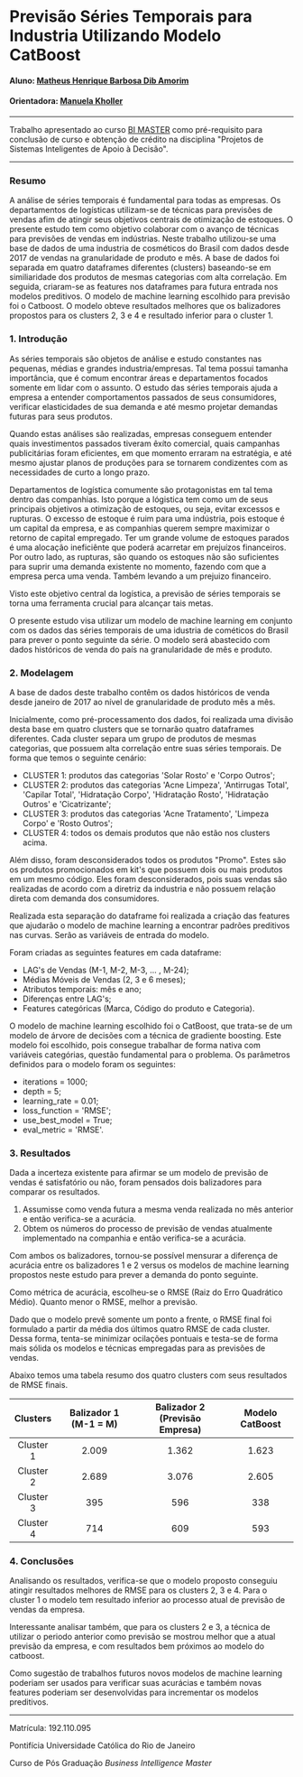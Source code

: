 <!-- antes de enviar a versão final, solicitamos que todos os comentários, colocados para orientação ao aluno, sejam removidos do arquivo -->
# Previsão Séries Temporais para Industria Utilizando Modelo CatBoost

#### Aluno: [Matheus Henrique Barbosa Dib Amorim](https://github.com/MatheusDib)
#### Orientadora: [Manuela Kholler](https://github.com/manoelakohler)

---

Trabalho apresentado ao curso [BI MASTER](https://ica.puc-rio.ai/bi-master) como pré-requisito para conclusão de curso e obtenção de crédito na disciplina "Projetos de Sistemas Inteligentes de Apoio à Decisão".

---

### Resumo

A análise de séries temporais é fundamental para todas as empresas. Os departamentos de logísticas utilizam-se de técnicas para previsões de vendas afim de 
atingir seus objetivos centrais de otimização de estoques. O presente estudo tem como objetivo colaborar com o avanço de técnicas para previsões de vendas em indústrias.
Neste trabalho utilizou-se uma base de dados de uma industria de cosméticos do Brasil com dados desde 2017 de vendas na granularidade de produto e mês.
A base de dados foi separada em quatro dataframes diferentes (clusters) baseando-se em similiaridade dos produtos de mesmas categorias com alta correlação. Em seguida, 
criaram-se as features nos dataframes para futura entrada nos modelos preditivos. O modelo de machine learning escolhido para previsão foi o Catboost. O modelo obteve resultados 
melhores que os balizadores propostos para os clusters 2, 3 e 4 e resultado inferior para o cluster 1.



### 1. Introdução

As séries temporais são objetos de análise e estudo constantes nas pequenas, médias e grandes industria/empresas.
Tal tema possui tamanha importância, que é comum encontrar áreas e departamentos focados somente em lidar com o assunto.
O estudo das séries temporais ajuda a empresa a entender comportamentos passados de seus consumidores, verificar elasticidades de sua demanda
e até mesmo projetar demandas futuras para seus produtos.

Quando estas análises são realizadas, empresas conseguem entender quais investimentos passados tiveram êxíto comercial, quais campanhas publicitárias foram eficientes, 
em que momento erraram na estratégia, e até mesmo ajustar planos de produções para se tornarem condizentes com as necessidades de curto a longo prazo.

Departamentos de logística comumente são protagonistas em tal tema dentro das companhias. Isto porque a lógistica tem como um de seus principais objetivos 
a otimização de estoques, ou seja, evitar excessos e rupturas. O excesso de estoque é ruim para uma indústria, pois estoque é um capital da empresa, e as companhias querem
sempre maximizar o retorno de capital empregado. Ter um grande volume de estoques parados é uma alocação ineficiênte que poderá acarretar em prejuízos financeiros.
Por outro lado, as rupturas, são quando os estoques não são suficientes para suprir uma demanda existente no momento, fazendo com que a empresa perca uma venda. 
Também levando a um prejuizo financeiro.

Visto este objetivo central da logística, a previsão de séries temporais se torna uma ferramenta crucial para alcançar tais metas.
 
O presente estudo visa utilizar um modelo de machine learning em conjunto com os dados das séries temporais de uma idustria de cométicos do Brasil 
para prever o ponto seguinte da série.
O modelo será abastecido com dados históricos de venda do país na granularidade de mês e produto.


### 2. Modelagem

A base de dados deste trabalho contêm os dados históricos de venda desde janeiro de 2017 ao nível de granularidade de produto mês a mês.

Inicialmente, como pré-processamento dos dados, foi realizada uma divisão desta base em quatro clusters que se tornarão quatro dataframes diferentes.
Cada cluster separa um grupo de produtos de mesmas categorias, que possuem alta correlação entre suas séries temporais.
De forma que temos o seguinte cenário:

* CLUSTER 1: produtos das categorias 'Solar Rosto' e 'Corpo Outros';
* CLUSTER 2: produtos das categorias 'Acne Limpeza', 'Antirrugas Total', 'Capilar Total', 'Hidratação Corpo', 'Hidratação Rosto', 'Hidratação Outros' e 'Cicatrizante';
* CLUSTER 3: produtos das categorias 'Acne Tratamento', 'Limpeza Corpo' e 'Rosto Outros';
* CLUSTER 4: todos os demais produtos que não estão nos clusters acima.

Além disso, foram desconsiderados todos os produtos "Promo". Estes são os produtos promocionados em kit's que possuem dois ou mais produtos em um mesmo código. 
Eles foram desconsiderados, pois suas vendas são realizadas de acordo com a diretriz da industria e não possuem relação direta com demanda dos consumidores.

Realizada esta separação do dataframe foi realizada a criação das features que ajudarão o modelo de machine learning a encontrar padrões preditivos nas curvas.
Serão as variáveis de entrada do modelo.

Foram criadas as seguintes features em cada dataframe:

* LAG's de Vendas (M-1, M-2, M-3, ... , M-24);
* Médias Móveis de Vendas (2, 3 e 6 meses);
* Atributos temporais: mês e ano;
* Diferenças entre LAG's;
* Features categóricas (Marca, Código do produto e Categoria).

O modelo de machine learning escolhido foi o CatBoost, que trata-se de um modelo de árvore de decisões com a técnica de gradiente boosting.
Este modelo foi escolhido, pois consegue trabalhar de forma nativa com variáveis categórias, questão fundamental para o problema.
Os parâmetros definidos para o modelo foram os seguintes:

* iterations = 1000;
* depth = 5;
* learning_rate = 0.01;
* loss_function = 'RMSE';
* use_best_model = True;
* eval_metric = 'RMSE'.


### 3. Resultados

Dada a incerteza existente para afirmar se um modelo de previsão de vendas é satisfatório ou não, foram pensados dois balizadores para comparar os resultados.

1. Assumisse como venda futura a mesma venda realizada no mês anterior e então verifica-se a acurácia.
2. Obtem os números do processo de previsão de vendas atualmente implementado na companhia e então verifica-se a acurácia.

Com ambos os balizadores, tornou-se possível mensurar a diferença de acurácia entre os balizadores 1 e 2 versus os modelos de machine learning propostos neste estudo para prever a demanda do ponto seguinte.

Como métrica de acurácia, escolheu-se o RMSE (Raiz do Erro Quadrático Médio). Quanto menor o RMSE, melhor a previsão.

Dado que o modelo prevê somente um ponto a frente, o RMSE final foi formulado a partir da média dos últimos quatro RMSE de cada cluster.
Dessa forma, tenta-se minimizar ocilações pontuais e testa-se de forma mais sólida 
os modelos e técnicas empregadas para as previsões de vendas. 

Abaixo temos uma tabela resumo dos quatro clusters com seus resultados de RMSE finais.

| Clusters | Balizador 1  (M-1 = M) | Balizador 2  (Previsão Empresa) | Modelo  CatBoost |
|:---:|:---:|:---:|:---:|
| Cluster 1 | 2.009 | 1.362 | 1.623 |
| Cluster 2 | 2.689 | 3.076 | 2.605 |
| Cluster 3 | 395 | 596 | 338 |
| Cluster 4 | 714 | 609 | 593 |

### 4. Conclusões

Analisando os resultados, verifica-se que o modelo proposto conseguiu atingir resultados melhores de RMSE para 
os clusters 2, 3 e 4. Para o cluster 1 o modelo tem resultado inferior ao processo atual de previsão de vendas da empresa.

Interessante analisar também, que para os clusters 2 e 3, a técnica de utilizar o periodo anterior como previsão se mostrou melhor que a atual previsão da empresa, e 
com resultados bem próximos ao modelo do catboost.

Como sugestão de trabalhos futuros novos modelos de machine learning poderiam ser usados para verificar suas acurácias e também novas features poderiam ser desenvolvidas 
para incrementar os modelos preditivos.




---

Matrícula: 192.110.095

Pontifícia Universidade Católica do Rio de Janeiro

Curso de Pós Graduação *Business Intelligence Master*